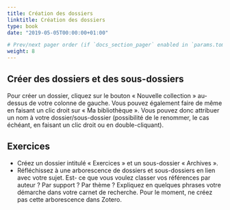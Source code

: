 ```yaml
---
title: Création des dossiers
linktitle: Création des dossiers
type: book
date: "2019-05-05T00:00:00+01:00"

# Prev/next pager order (if `docs_section_pager` enabled in `params.toml`)
weight: 8
---
```


## Créer des dossiers et des sous-dossiers

Pour créer un dossier, cliquez sur le bouton « Nouvelle collection » au-dessus de votre colonne de gauche. Vous pouvez également faire de même en faisant un clic droit sur « Ma bibliothèque ». Vous pouvez donc attribuer un nom à votre dossier/sous-dossier (possibilité de le renommer, le cas échéant, en faisant un clic droit ou en double-cliquant).

## Exercices

- Créez un dossier intitulé « Exercices » et un sous-dossier « Archives ».
- Réfléchissez à une arborescence de dossiers et sous-dossiers en lien avec votre sujet. Est- ce que vous voulez classer vos références par auteur ? Par support ? Par thème ? Expliquez en quelques phrases votre démarche dans votre carnet de recherche. Pour le moment, ne créez pas cette arborescence dans Zotero.